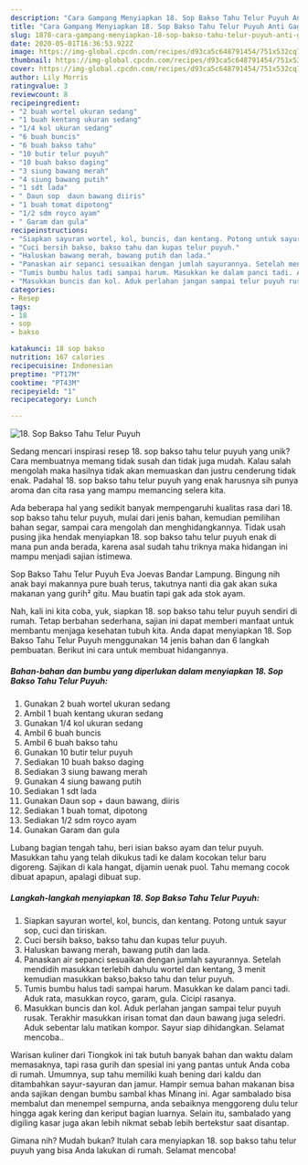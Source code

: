 ```yaml
---
description: "Cara Gampang Menyiapkan 18. Sop Bakso Tahu Telur Puyuh Anti Gagal"
title: "Cara Gampang Menyiapkan 18. Sop Bakso Tahu Telur Puyuh Anti Gagal"
slug: 1878-cara-gampang-menyiapkan-18-sop-bakso-tahu-telur-puyuh-anti-gagal
date: 2020-05-01T16:36:53.922Z
image: https://img-global.cpcdn.com/recipes/d93ca5c648791454/751x532cq70/18-sop-bakso-tahu-telur-puyuh-foto-resep-utama.jpg
thumbnail: https://img-global.cpcdn.com/recipes/d93ca5c648791454/751x532cq70/18-sop-bakso-tahu-telur-puyuh-foto-resep-utama.jpg
cover: https://img-global.cpcdn.com/recipes/d93ca5c648791454/751x532cq70/18-sop-bakso-tahu-telur-puyuh-foto-resep-utama.jpg
author: Lily Morris
ratingvalue: 3
reviewcount: 8
recipeingredient:
- "2 buah wortel ukuran sedang"
- "1 buah kentang ukuran sedang"
- "1/4 kol ukuran sedang"
- "6 buah buncis"
- "6 buah bakso tahu"
- "10 butir telur puyuh"
- "10 buah bakso daging"
- "3 siung bawang merah"
- "4 siung bawang putih"
- "1 sdt lada"
- " Daun sop  daun bawang diiris"
- "1 buah tomat dipotong"
- "1/2 sdm royco ayam"
- " Garam dan gula"
recipeinstructions:
- "Siapkan sayuran wortel, kol, buncis, dan kentang. Potong untuk sayur sop, cuci dan tiriskan."
- "Cuci bersih bakso, bakso tahu dan kupas telur puyuh."
- "Haluskan bawang merah, bawang putih dan lada."
- "Panaskan air sepanci sesuaikan dengan jumlah sayurannya. Setelah mendidih masukkan terlebih dahulu wortel dan kentang, 3 menit kemudian masukkan bakso,bakso tahu dan telur puyuh."
- "Tumis bumbu halus tadi sampai harum. Masukkan ke dalam panci tadi. Aduk rata, masukkan royco, garam, gula. Cicipi rasanya."
- "Masukkan buncis dan kol. Aduk perlahan jangan sampai telur puyuh rusak. Terakhir masukkan irisan tomat dan daun bawang juga seledri. Aduk sebentar lalu matikan kompor. Sayur siap dihidangkan. Selamat mencoba.."
categories:
- Resep
tags:
- 18
- sop
- bakso

katakunci: 18 sop bakso 
nutrition: 167 calories
recipecuisine: Indonesian
preptime: "PT17M"
cooktime: "PT43M"
recipeyield: "1"
recipecategory: Lunch

---
```



![18. Sop Bakso Tahu Telur Puyuh](https://img-global.cpcdn.com/recipes/d93ca5c648791454/751x532cq70/18-sop-bakso-tahu-telur-puyuh-foto-resep-utama.jpg)

Sedang mencari inspirasi resep 18. sop bakso tahu telur puyuh yang unik? Cara membuatnya memang tidak susah dan tidak juga mudah. Kalau salah mengolah maka hasilnya tidak akan memuaskan dan justru cenderung tidak enak. Padahal 18. sop bakso tahu telur puyuh yang enak harusnya sih punya aroma dan cita rasa yang mampu memancing selera kita.

Ada beberapa hal yang sedikit banyak mempengaruhi kualitas rasa dari 18. sop bakso tahu telur puyuh, mulai dari jenis bahan, kemudian pemilihan bahan segar, sampai cara mengolah dan menghidangkannya. Tidak usah pusing jika hendak menyiapkan 18. sop bakso tahu telur puyuh enak di mana pun anda berada, karena asal sudah tahu triknya maka hidangan ini mampu menjadi sajian istimewa.

Sop Bakso Tahu Telur Puyuh Eva Joevas Bandar Lampung. Bingung nih anak bayi makannya pure buah terus, takutnya nanti dia gak akan suka makanan yang gurih² gitu. Mau buatin tapi gak ada stok ayam.


Nah, kali ini kita coba, yuk, siapkan 18. sop bakso tahu telur puyuh sendiri di rumah. Tetap berbahan sederhana, sajian ini dapat memberi manfaat untuk membantu menjaga kesehatan tubuh kita. Anda dapat menyiapkan 18. Sop Bakso Tahu Telur Puyuh menggunakan 14 jenis bahan dan 6 langkah pembuatan. Berikut ini cara untuk membuat hidangannya.

<!--inarticleads1-->

##### Bahan-bahan dan bumbu yang diperlukan dalam menyiapkan 18. Sop Bakso Tahu Telur Puyuh:

1. Gunakan 2 buah wortel ukuran sedang
1. Ambil 1 buah kentang ukuran sedang
1. Gunakan 1/4 kol ukuran sedang
1. Ambil 6 buah buncis
1. Ambil 6 buah bakso tahu
1. Gunakan 10 butir telur puyuh
1. Sediakan 10 buah bakso daging
1. Sediakan 3 siung bawang merah
1. Gunakan 4 siung bawang putih
1. Sediakan 1 sdt lada
1. Gunakan  Daun sop + daun bawang, diiris
1. Sediakan 1 buah tomat, dipotong
1. Sediakan 1/2 sdm royco ayam
1. Gunakan  Garam dan gula


Lubang bagian tengah tahu, beri isian bakso ayam dan telur puyuh. Masukkan tahu yang telah dikukus tadi ke dalam kocokan telur baru digoreng. Sajikan di kala hangat, dijamin uenak puol. Tahu memang cocok dibuat apapun, apalagi dibuat sup. 

<!--inarticleads2-->

##### Langkah-langkah menyiapkan 18. Sop Bakso Tahu Telur Puyuh:

1. Siapkan sayuran wortel, kol, buncis, dan kentang. Potong untuk sayur sop, cuci dan tiriskan.
1. Cuci bersih bakso, bakso tahu dan kupas telur puyuh.
1. Haluskan bawang merah, bawang putih dan lada.
1. Panaskan air sepanci sesuaikan dengan jumlah sayurannya. Setelah mendidih masukkan terlebih dahulu wortel dan kentang, 3 menit kemudian masukkan bakso,bakso tahu dan telur puyuh.
1. Tumis bumbu halus tadi sampai harum. Masukkan ke dalam panci tadi. Aduk rata, masukkan royco, garam, gula. Cicipi rasanya.
1. Masukkan buncis dan kol. Aduk perlahan jangan sampai telur puyuh rusak. Terakhir masukkan irisan tomat dan daun bawang juga seledri. Aduk sebentar lalu matikan kompor. Sayur siap dihidangkan. Selamat mencoba..


Warisan kuliner dari Tiongkok ini tak butuh banyak bahan dan waktu dalam memasaknya, tapi rasa gurih dan spesial ini yang pantas untuk Anda coba di rumah. Umumnya, sup tahu memiliki kuah bening dari kaldu dan ditambahkan sayur-sayuran dan jamur. Hampir semua bahan makanan bisa anda sajikan dengan bumbu sambal khas Minang ini. Agar sambalado bisa membalut dan menempel sempurna, anda sebaiknya menggoreng dulu telur hingga agak kering dan keriput bagian luarnya. Selain itu, sambalado yang digiling kasar juga akan lebih nikmat sebab lebih bertekstur saat disantap. 

Gimana nih? Mudah bukan? Itulah cara menyiapkan 18. sop bakso tahu telur puyuh yang bisa Anda lakukan di rumah. Selamat mencoba!
